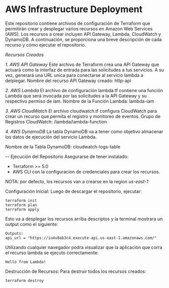 # AWS Infrastructure Deployment
Este repositorio contiene archivos de configuración de Terraform que permitirán crear y desplegar varios recursos en Amazon Web Services (AWS). Los recursos a crear incluyen API Gateway, Lambda, CloudWatch y DynamoDB. A continuación, se proporciona una breve descripción de cada recurso y cómo ejecutar el repositorio.

_Recursos Creados_

*1. AWS API Gateway*
Este archivo de Terraform crea una API Gateway que actuará como la interfaz de entrada para las solicitudes a tus servicios. A su vez, generará una URL unica para conectarse al servicio lambda a delplegar.
Nombre del recurso API Gateway creado: http-api

*2. AWS Lambda*
El archivo de configuración lambda.tf contiene una función Lambda que será invocada por las solicitudes a la API Gateway y su respectivo permiso de iam.
Nombre de la Función Lambda: lambda-iam

*3. AWS CloudWatch*
El archivo cloudwatch.tf configura CloudWatch para crear un recurso que permita el registro y monitoreo de eventos.
Grupo de Registros CloudWatch: /lambda/lambda-function

*4. AWS DynamoDB*
La tabla DynamoDB va a tener como objetivo almacenar los datos de ejecución del servicio Lambda.

Nombre de la Tabla DynamoDB: cloudwatch-logs-table

--
Ejecución del Repositorio
Asegurarse de tener instalado:
- Terraform >= 5.0
- AWS CLI con la configuracion de credenciales para crear los recursos.

NOTA: por defecto, los recursos van a crearse en la region *us-east-1*
  
Configuración Inicial:
Luego de descargar el repositorio, ejecutar:

```
terraform init
terraform plan
terraform apply
```
Esto va a desplegar los recursos arriba descriptos y la terminal mostrara un output como el siguiente:

```
Outputs:
api_url = "https://iu4v8ab3c4.execute-api.us-east-1.amazonaws.com/"
```
Utilizando cualquier navegador podra visualizar que la aplicación que corra el recurso lambda se ejecuto correctamente:

```
Hello from Lambda!
```

Destrucción de Recursos:
Para destruir todos los recursos creados:

```
terraform destroy
```
